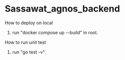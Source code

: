# Sassawat_agnos_backend

How to deploy on local
1. run "docker compose up --build" in root.

How to run unit test
1. run "go test -v".
